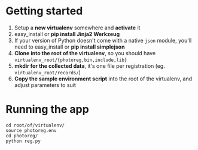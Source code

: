 # Getting started

1. Setup a **new virtualenv** somewhere and **activate** it
1. easy_install or **pip install Jinja2 Werkzeug**
1. If your version of Python doesn't come with a native `json` module, you'll need to easy_install or **pip install simplejson**
1. **Clone into the root of the virtualenv**, so you should have `virtualenv_root/{photoreg,bin,include,lib}`
1. **mkdir for the collected data**, it's one file per registration (eg. `virtualenv_root/records/`)
1. **Copy the sample environment script** into the root of the virtualenv, and adjust parameters to suit


# Running the app

    cd root/of/virtualenv/
    source photoreg.env
    cd photoreg/
    python reg.py

